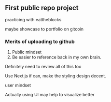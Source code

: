 ## First public repo project

<p>practicing with eattheblocks</p>

<p>maybe showcase to portfolio on gitcoin</p>

### Merits of uploading to github

1. Public mindset
2. Be easier to reference back in my own brain.

<p>Definitely need to review all of this too</p>

<p>Use Next.js if can, make the styling design decent.</p>

<p>user mindset</p>

<p>Actually using UI may help to visualize better</p>
